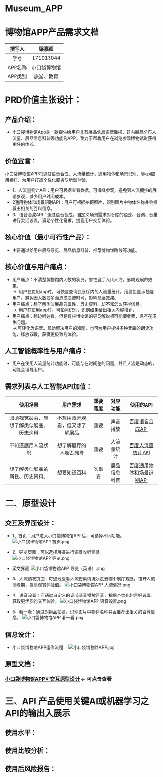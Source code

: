 # Museum_APP
# 博物馆APP产品需求文档
| 撰写人  | 梁嘉颖  | 
|:-:|:-:|
| 学号  | 171013044  |
| APP名称 | 小口袋博物馆  |
| APP类别 | 旅游、教育  |
# PRD价值主张设计：
## 产品介绍：
- 小口袋博物馆App是一款提供给用户具有展品信息语音播报、馆内展品分布人流量、展品信息科普等功能的APP。致力于帮助用户在浏览参观博物馆时获得更好的体验。

## 价值宣言：
小口袋博物馆APP将通过语音合成、人流量统计、通用物体和场景识别、等api应用接口，为用户打造个性化服务与新型体验。

- 1、人流量统计API：用户可根据查看数据，可错峰参观，避免到人流拥挤的展馆参观，减少用户时间成本。
- 2通用物体和场景识别API：用户可根据拍摄照片，识别图片中物体名称并会推荐出相关的百科信息。
- 3、语音合成API：通过语音合成，自定义场景需求对音库的语速、音调、音量进行灵活设置，满足个性化需求，提高用户交互体验。
## 核心价值（最小可行性产品）：
- 主要通过给用户展品导览、展品信息科普、推荐博物馆路线等功能。
## 核心价值与用户痛点：
- 用户痛点：不清楚博物馆内人数的状况，害怕展厅人山人海，影响观展的效果。<br>
→. 用户在使用app时，可快速查询到展厅内的人流量统计，用颜色显示提醒用户。避免因人数过多而造成浪费时间，影响观展效果。
- 用户痛点：想了解类似展品的属性、历史资料，却不知怎么获得信息。<br>
→. 用户在使用app时，可拍照识别，识别结果给出相关内容推荐，
- 用户痛点：想边听边看，但是有些博物馆的导览解说机可能要收费，且存在卫生问题。<br>
→.可转化为语音。帮助解决用户的难题，也可为用户提供多种音库的朗读功能，释放双眼，获得更极致的体验。

## 人工智能概率性与用户痛点：
- 用户在使用人流量统计功能时，可能存在时间差的问题，并且人流是动态的，可能会误导用户。
## 需求列表与人工智能API加值：
| 使用场景 | 用户需求  |重要程度 |对应功能  | 使用的API  | 
|:-:|:-: | :-: |:-:|:-:|
|眼睛视觉疲劳、想想了解类似展品、历史资料|不想用眼睛观看，但又想了解展品|重要|声音播放|[百度语音合成API](https://ai.baidu.com/tech/speech/tts)|
|不知道展厅人流状况|想了解展厅的人是否拥挤|重要|人流量统计|[百度人流量统计API](https://ai.baidu.com/tech/body/num)|
|想了解类似展品的属性、历史资料。|想要知道百科|次重要  | 展品信息科普|[百度通用物体和场景识别API](https://ai.baidu.com/tech/imagerecognition/general) | 
# 二、原型设计
## 交互及界面设计：
- 1、首页：用户进入小口袋博物馆APP后，可选择不同功能。<br>
![小口袋博物馆APP 首页.png](https://upload-images.jianshu.io/upload_images/9509773-7e91ef5b6326d126.png?imageMogr2/auto-orient/strip%7CimageView2/2/w/1240)

- 2、导览页面：可以选择展品进行语音收听信息。
![小口袋博物馆APP 导览.png](https://upload-images.jianshu.io/upload_images/9509773-d918802d4d599784.png?imageMogr2/auto-orient/strip%7CimageView2/2/w/1240)

- 英文界面
![小口袋博物馆APP 导览（英语）.png](https://upload-images.jianshu.io/upload_images/9509773-b3cca34d8686ec34.png?imageMogr2/auto-orient/strip%7CimageView2/2/w/1240)

- 3、人流情况页面：可通过查看人流密集情况决定去哪个展厅观展，错开人流高峰期，提高观赏体验值。
![小口袋博物馆APP 人流情况.png](https://upload-images.jianshu.io/upload_images/9509773-4a0887d9e01e93a5.png?imageMogr2/auto-orient/strip%7CimageView2/2/w/1240)
- 4、语音设置：可通过自定义的调节语音播放声音，根据个性化的喜好设置，获取更优质的交互体验。
![小口袋博物馆APP 语音设置.png](https://upload-images.jianshu.io/upload_images/9509773-eaeedd7c05a3ce5d.png?imageMogr2/auto-orient/strip%7CimageView2/2/w/1240)
- 5、看一看：通过对物品拍照，识别图片中物体名称并会推荐出相关的百科信息。
![小口袋博物馆APP 看一看.png](https://upload-images.jianshu.io/upload_images/9509773-a1e87b3813dc9cef.png?imageMogr2/auto-orient/strip%7CimageView2/2/w/1240)



## 信息设计：
- 小口袋博物馆APP运作流程：
![小口袋博物馆APP.jpg](https://upload-images.jianshu.io/upload_images/9509773-91f0f41491ec2cc1.jpg?imageMogr2/auto-orient/strip%7CimageView2/2/w/1240)



## 原型文档：
### [小口袋博物馆APP可交互原型设计](http://jiayingb.gitee.io/api_museum_app)  ← 可点击查看
# 三、API 产品使用关键AI或机器学习之API的输出入展示
## 使用水平：
## 使用比较分析：
## 使用后风险报告：
